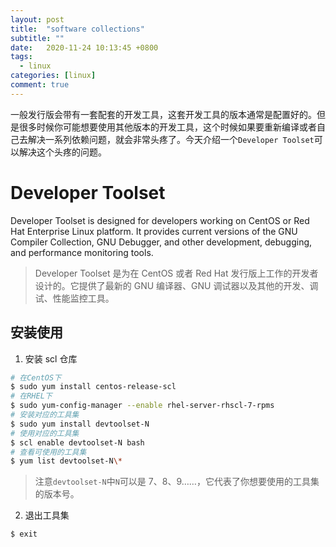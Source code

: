 ```yaml
---
layout: post
title:  "software collections"
subtitle: ""
date:   2020-11-24 10:13:45 +0800
tags:
  - linux
categories: [linux]
comment: true
---
```


一般发行版会带有一套配套的开发工具，这套开发工具的版本通常是配置好的。但是很多时候你可能想要使用其他版本的开发工具，这个时候如果要重新编译或者自己去解决一系列依赖问题，就会非常头疼了。今天介绍一个`Developer Toolset`可以解决这个头疼的问题。

# Developer Toolset

Developer Toolset is designed for developers working on CentOS or Red Hat Enterprise Linux platform. It provides current versions of the GNU Compiler Collection, GNU Debugger, and other development, debugging, and performance monitoring tools.

> Developer Toolset 是为在 CentOS 或者 Red Hat 发行版上工作的开发者设计的。它提供了最新的 GNU 编译器、GNU 调试器以及其他的开发、调试、性能监控工具。

## 安装使用

1. 安装 scl 仓库

```bash
# 在CentOS下
$ sudo yum install centos-release-scl
# 在RHEL下
$ sudo yum-config-manager --enable rhel-server-rhscl-7-rpms
# 安装对应的工具集
$ sudo yum install devtoolset-N
# 使用对应的工具集
$ scl enable devtoolset-N bash
# 查看可使用的工具集
$ yum list devtoolset-N\*
```

> 注意`devtoolset-N`中`N`可以是 7、8、9……，它代表了你想要使用的工具集的版本号。

2. 退出工具集

```bash
$ exit
```